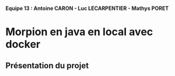 #### Equipe 13 :  Antoine CARON  -  Luc LECARPENTIER  -  Mathys PORET

# Morpion en java en local avec docker

## Présentation du projet
